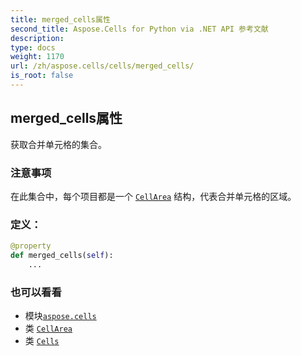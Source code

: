 ```yaml
---
title: merged_cells属性
second_title: Aspose.Cells for Python via .NET API 参考文献
description:
type: docs
weight: 1170
url: /zh/aspose.cells/cells/merged_cells/
is_root: false
---
```

## merged_cells属性

获取合并单元格的集合。

### 注意事项

在此集合中，每个项目都是一个 [`CellArea`](/cells/python-net/zh/aspose.cells/cellarea) 结构，代表合并单元格的区域。
### 定义：
```python
@property
def merged_cells(self):
    ...
```

### 也可以看看
* 模块[`aspose.cells`](../../)
* 类 [`CellArea`](/cells/python-net/zh/aspose.cells/cellarea)
* 类 [`Cells`](/cells/python-net/zh/aspose.cells/cells)
